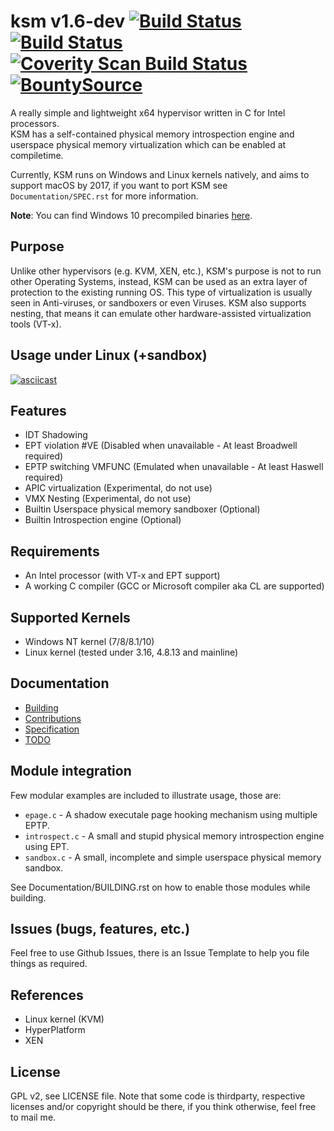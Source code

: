 # ksm v1.6-dev [![Build Status](https://img.shields.io/travis/asamy/ksm/master.svg?style=flat-square&label=Linux)](https://travis-ci.org/asamy/ksm) [![Build Status](https://img.shields.io/appveyor/ci/asamy/ksm/master.svg?style=flat-square&label=Windows)](https://ci.appveyor.com/project/asamy/ksm) <a href="https://scan.coverity.com/projects/asamy-ksm"><img alt="Coverity Scan Build Status" src="https://scan.coverity.com/projects/10823/badge.svg"/> </a> [![BountySource](https://www.bountysource.com/badge/team?team_id=189129&style=raised)](https://www.bountysource.com/teams/ksm?utm_source=ksm&utm_medium=shield&utm_campaign=raised)  

A really simple and lightweight x64 hypervisor written in C for Intel processors.  
KSM has a self-contained physical memory introspection engine and userspace physical
memory virtualization which can be enabled at compiletime.

Currently, KSM runs on Windows and Linux kernels natively, and aims to support
macOS by 2017, if you want to port KSM see `Documentation/SPEC.rst` for more information.

**Note**: You can find Windows 10 precompiled binaries [here](https://ci.appveyor.com/project/asamy/ksm).  

## Purpose

Unlike other hypervisors (e.g. KVM, XEN, etc.), KSM's purpose is not to run
other Operating Systems, instead, KSM can be used as an extra layer of
protection to the existing running OS.  This type of virtualization is usually
seen in Anti-viruses, or sandboxers or even Viruses.  KSM also supports
nesting, that means it can emulate other hardware-assisted virtualization tools
(VT-x).

## Usage under Linux (+sandbox)

[![asciicast](https://asciinema.org/a/10cu6v7c6l0j4532cww8tq1a1.png)](https://asciinema.org/a/10cu6v7c6l0j4532cww8tq1a1)

## Features

- IDT Shadowing
- EPT violation #VE (Disabled when unavailable - At least Broadwell required)
- EPTP switching VMFUNC (Emulated when unavailable - At least Haswell required)
- APIC virtualization (Experimental, do not use)
- VMX Nesting (Experimental, do not use)
- Builtin Userspace physical memory sandboxer (Optional)
- Builtin Introspection engine (Optional)

## Requirements

- An Intel processor (with VT-x and EPT support)
- A working C compiler (GCC or Microsoft compiler aka CL are supported)

## Supported Kernels

- Windows NT kernel (7/8/8.1/10)
- Linux kernel (tested under 3.16, 4.8.13 and mainline)

## Documentation

- [Building](https://github.com/asamy/ksm/blob/master/Documentation/BUILDING.rst)
- [Contributions](https://github.com/asamy/ksm/blob/master/Documentation/CONTRIBUTIONS.rst)
- [Specification](https://github.com/asamy/ksm/blob/master/Documentation/SPEC.rst)
- [TODO](https://github.com/asamy/ksm/blob/master/Documentation/TODO.rst)

## Module integration

Few modular examples are included to illustrate usage, those are:

- `epage.c` - A shadow executale page hooking mechanism using multiple EPTP.
- `introspect.c` - A small and stupid physical memory introspection engine using EPT.
- `sandbox.c` - A small, incomplete and simple userspace physical memory sandbox.

See Documentation/BUILDING.rst on how to enable those modules while building.

## Issues (bugs, features, etc.)

Feel free to use Github Issues, there is an Issue Template to help you file
things as required.

## References

- Linux kernel (KVM)
- HyperPlatform
- XEN

## License

GPL v2, see LICENSE file.  Note that some code is thirdparty, respective
licenses and/or copyright should be there, if you think otherwise, feel free to mail me.

